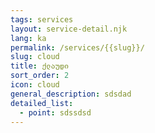 ```yaml
---
tags: services
layout: service-detail.njk
lang: ka
permalink: /services/{{slug}}/
slug: cloud
title: ქლაუდი
sort_order: 2
icon: cloud
general_description: sdsdad
detailed_list:
  - point: sdssdsd
---
```

